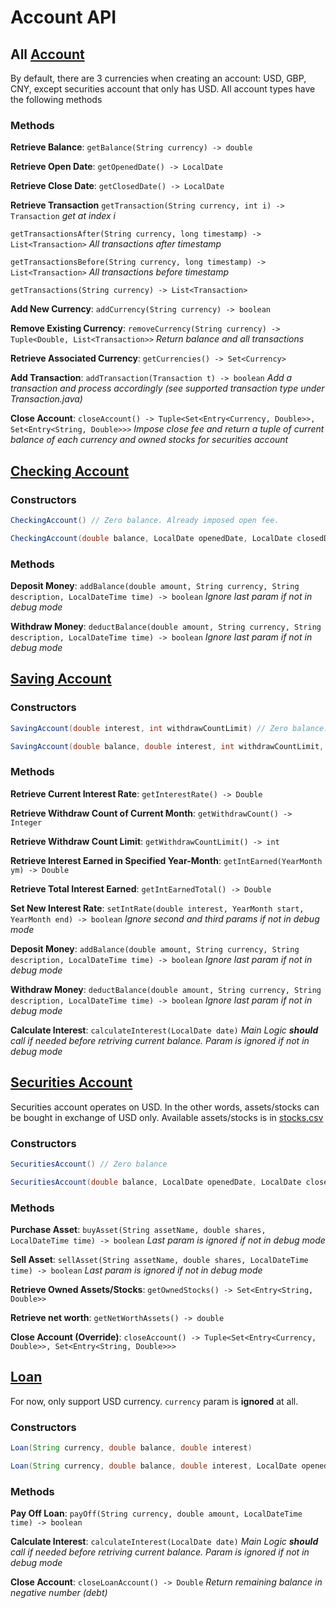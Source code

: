 # Account API

## All [Account](Account.java)

By default, there are 3 currencies when creating an account: USD, GBP, CNY, except securities account that only has USD. All account types have the following methods

### Methods

**Retrieve Balance**: ```getBalance(String currency) -> double```

**Retrieve Open Date**: ```getOpenedDate() -> LocalDate```

**Retrieve Close Date**: ```getClosedDate() -> LocalDate```

**Retrieve Transaction**
```getTransaction(String currency, int i) -> Transaction``` *get at index i*

```getTransactionsAfter(String currency, long timestamp) -> List<Transaction>``` *All transactions after timestamp*

```getTransactionsBefore(String currency, long timestamp) -> List<Transaction>``` *All transactions before timestamp*

```getTransactions(String currency) -> List<Transaction>```

**Add New Currency**: ```addCurrency(String currency) -> boolean```

**Remove Existing Currency**: ```removeCurrency(String currency) -> Tuple<Double, List<Transaction>>``` *Return balance and all transactions*

**Retrieve Associated Currency**: ```getCurrencies() -> Set<Currency>```

**Add Transaction**: ```addTransaction(Transaction t) -> boolean``` *Add a transaction and process accordingly (see supported transaction type under Transaction.java)*

**Close Account**: ```closeAccount() -> Tuple<Set<Entry<Currency, Double>>, Set<Entry<String, Double>>>``` *Impose close fee and return a tuple of current balance of each currency and owned stocks for securities account*

## [Checking Account](CheckingAccount.java)

### Constructors

```java
CheckingAccount() // Zero balance. Already imposed open fee.
```

```java
CheckingAccount(double balance, LocalDate openedDate, LocalDate closedDate) // For debug
```

### Methods

**Deposit Money**: ```addBalance(double amount, String currency, String description, LocalDateTime time) -> boolean``` *Ignore last param if not in debug mode*

**Withdraw Money**: ```deductBalance(double amount, String currency, String description, LocalDateTime time) -> boolean``` *Ignore last param if not in debug mode*

## [Saving Account](SavingAccount.java)

### Constructors

```java
SavingAccount(double interest, int withdrawCountLimit) // Zero balance. Already imposed open fee.
```

```java
SavingAccount(double balance, double interest, int withdrawCountLimit, LocalDate openedDate, LocalDate closedDate) // For debug
```

### Methods

**Retrieve Current Interest Rate**: ```getInterestRate() -> Double```

**Retrieve Withdraw Count of Current Month**: ```getWithdrawCount() -> Integer```

**Retrieve Withdraw Count Limit**: ```getWithdrawCountLimit() -> int```

**Retrieve Interest Earned in Specified Year-Month**: ```getIntEarned(YearMonth ym) -> Double```

**Retrieve Total Interest Earned**: ```getIntEarnedTotal() -> Double```

**Set New Interest Rate**: ```setIntRate(double interest, YearMonth start, YearMonth end) -> boolean``` *Ignore second and third params if not in debug mode*

**Deposit Money**: ```addBalance(double amount, String currency, String description, LocalDateTime time) -> boolean``` *Ignore last param if not in debug mode*

**Withdraw Money**: ```deductBalance(double amount, String currency, String description, LocalDateTime time) -> boolean``` *Ignore last param if not in debug mode*

**Calculate Interest**: ```calculateInterest(LocalDate date)``` *Main Logic **should** call if needed before retriving current balance. Param is ignored if not in debug mode*

## [Securities Account](SecuritiesAccount.java)

Securities account operates on USD. In the other words, assets/stocks can be bought in exchange of USD only. Available assets/stocks is in [stocks.csv](../db/stocks/stocks.csv)

### Constructors

```java
SecuritiesAccount() // Zero balance
```

```java
SecuritiesAccount(double balance, LocalDate openedDate, LocalDate closedDate)// For debug
```

### Methods

**Purchase Asset**: ```buyAsset(String assetName, double shares, LocalDateTime time) -> boolean``` *Last param is ignored if not in debug mode*

**Sell Asset**: ```sellAsset(String assetName, double shares, LocalDateTime time) -> boolean``` *Last param is ignored if not in debug mode*

**Retrieve Owned Assets/Stocks**: ```getOwnedStocks() -> Set<Entry<String, Double>>```

**Retrieve net worth**: ```getNetWorthAssets() -> double```

**Close Account (Override)**: ```closeAccount() -> Tuple<Set<Entry<Currency, Double>>, Set<Entry<String, Double>>>```

## [Loan](Loan.java)

For now, only support USD currency. ```currency``` param is **ignored** at all.

### Constructors

```java
Loan(String currency, double balance, double interest)
```

```java
Loan(String currency, double balance, double interest, LocalDate openedDate, LocalDate closedDate) // For debug
```

### Methods

**Pay Off Loan**: ```payOff(String currency, double amount, LocalDateTime time) -> boolean```

**Calculate Interest**: ```calculateInterest(LocalDate date)``` *Main Logic **should** call if needed before retriving current balance. Param is ignored if not in debug mode*

**Close Account**: ```closeLoanAccount() -> Double``` *Return remaining balance in negative number (debt)*
